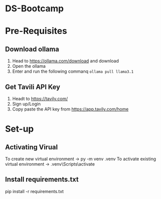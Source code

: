 # DS-Bootcamp

# Pre-Requisites

## Download ollama
1) Head to https://ollama.com/download and download
2) Open the ollama
3) Enter and run the following commanq `ollama pull llama3.1`

## Get Tavili API Key
1) Headt to https://tavily.com/
2) Sign up/Login 
3) Copy paste the API key from https://app.tavily.com/home

# Set-up
## Activating Virual
To create new virtual environment -> py -m venv .venv
To activate existing virtual environment -> .venv\Scripts\activate

## Install requirements.txt
pip install -r requirements.txt
